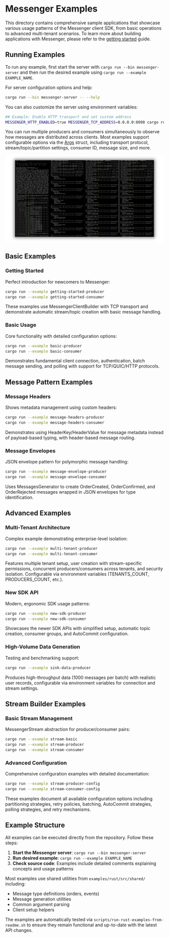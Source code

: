 # Messenger Examples

This directory contains comprehensive sample applications that showcase various usage patterns of the Messenger client SDK, from basic operations to advanced multi-tenant scenarios. To learn more about building applications with Messenger, please refer to the [getting started](https://messenger.apache.org/docs/introduction/getting-started) guide.

## Running Examples

To run any example, first start the server with `cargo run --bin messenger-server` and then run the desired example using `cargo run --example EXAMPLE_NAME`.

For server configuration options and help:

```bash
cargo run --bin messenger-server -- --help
```

You can also customize the server using environment variables:

```bash
## Example: Enable HTTP transport and set custom address
MESSENGER_HTTP_ENABLED=true MESSENGER_TCP_ADDRESS=0.0.0.0:8090 cargo run --bin messenger-server
```

You can run multiple producers and consumers simultaneously to observe how messages are distributed across clients. Most examples support configurable options via the [Args](https://github.com/apache/messenger/blob/master/examples/rust/src/shared/args.rs) struct, including transport protocol, stream/topic/partition settings, consumer ID, message size, and more.

![sample](../../assets/sample.png)

## Basic Examples

### Getting Started

Perfect introduction for newcomers to Messenger:

```bash
cargo run --example getting-started-producer
cargo run --example getting-started-consumer
```

These examples use MessengerClientBuilder with TCP transport and demonstrate automatic stream/topic creation with basic message handling.

### Basic Usage

Core functionality with detailed configuration options:

```bash
cargo run --example basic-producer
cargo run --example basic-consumer
```

Demonstrates fundamental client connection, authentication, batch message sending, and polling with support for TCP/QUIC/HTTP protocols.

## Message Pattern Examples

### Message Headers

Shows metadata management using custom headers:

```bash
cargo run --example message-headers-producer
cargo run --example message-headers-consumer
```

Demonstrates using HeaderKey/HeaderValue for message metadata instead of payload-based typing, with header-based message routing.

### Message Envelopes

JSON envelope pattern for polymorphic message handling:

```bash
cargo run --example message-envelope-producer
cargo run --example message-envelope-consumer
```

Uses MessagesGenerator to create OrderCreated, OrderConfirmed, and OrderRejected messages wrapped in JSON envelopes for type identification.

## Advanced Examples

### Multi-Tenant Architecture

Complex example demonstrating enterprise-level isolation:

```bash
cargo run --example multi-tenant-producer
cargo run --example multi-tenant-consumer
```

Features multiple tenant setup, user creation with stream-specific permissions, concurrent producers/consumers across tenants, and security isolation. Configurable via environment variables (TENANTS_COUNT, PRODUCERS_COUNT, etc.).

### New SDK API

Modern, ergonomic SDK usage patterns:

```bash
cargo run --example new-sdk-producer
cargo run --example new-sdk-consumer
```

Showcases the newer SDK APIs with simplified setup, automatic topic creation, consumer groups, and AutoCommit configuration.

### High-Volume Data Generation

Testing and benchmarking support:

```bash
cargo run --example sink-data-producer
```

Produces high-throughput data (1000 messages per batch) with realistic user records, configurable via environment variables for connection and stream settings.

## Stream Builder Examples

### Basic Stream Management

MessengerStream abstraction for producer/consumer pairs:

```bash
cargo run --example stream-basic
cargo run --example stream-producer
cargo run --example stream-consumer
```

### Advanced Configuration

Comprehensive configuration examples with detailed documentation:

```bash
cargo run --example stream-producer-config
cargo run --example stream-consumer-config
```

These examples document all available configuration options including partitioning strategies, retry policies, batching, AutoCommit strategies, polling strategies, and retry mechanisms.

## Example Structure

All examples can be executed directly from the repository. Follow these steps:

1. **Start the Messenger server**: `cargo run --bin messenger-server`
2. **Run desired example**: `cargo run --example EXAMPLE_NAME`
3. **Check source code**: Examples include detailed comments explaining concepts and usage patterns

Most examples use shared utilities from `examples/rust/src/shared/` including:

- Message type definitions (orders, events)
- Message generation utilities
- Common argument parsing
- Client setup helpers

The examples are automatically tested via `scripts/run-rust-examples-from-readme.sh` to ensure they remain functional and up-to-date with the latest API changes.
